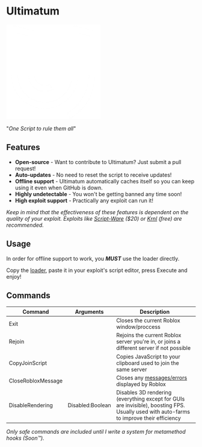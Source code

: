 # Ultimatum
[![Ultimatum Logo](https://raw.githubusercontent.com/Amourousity/Ultimatum/main/SmallLogo.png)](https://github.com/Amourousity/Ultimatum#Ultimatum)

"*One Script to rule them all*"
## Features
- **Open-source** - Want to contribute to Ultimatum? Just submit a pull request!
- **Auto-updates** - No need to reset the script to receive updates!
- **Offline support** - Ultimatum automatically caches itself so you can keep using it even when GitHub is down.
- **Highly undetectable** - You won't be getting banned any time soon!
- **High exploit support** - Practically any exploit can run it!

*Keep in mind that the effectiveness of these features is dependent on the quality of your exploit. Exploits like [Script-Ware](https://script-ware.com) ($20) or [Krnl](https://krnl.place) (free) are recommended.*
## Usage
In order for offline support to work, you ***MUST*** use the loader directly.

Copy the [loader](/Loader.lua), paste it in your exploit's script editor, press Execute and enjoy!
## Commands
Command|Arguments|Description
-|-|-
Exit||Closes the current Roblox window/proccess
Rejoin||Rejoins the current Roblox server you're in, or joins a different server if not possible
CopyJoinScript||Copies JavaScript to your clipboard used to join the same server
CloseRobloxMessage||Closes any [messages/errors](https://roblox.fandom.com/wiki/Error) displayed by Roblox
DisableRendering|Disabled:Boolean|Disables 3D rendering (everything except for GUIs are invisible), boosting FPS. Usually used with auto-farms to improve their efficiency

*Only safe commands are included until I write a system for metamethod hooks (Soon™️).*
